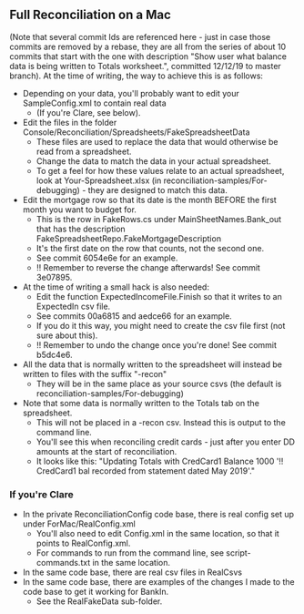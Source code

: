 ## Full Reconciliation on a Mac
(Note that several commit Ids are referenced here - just in case those commits are removed by a rebase, they are all from the series of about 10 commits that start with the one with description "Show user what balance data is being written to Totals worksheet.", committed 12/12/19 to master branch).
At the time of writing, the way to achieve this is as follows:
* Depending on your data, you'll probably want to edit your SampleConfig.xml to contain real data
    * (If you're Clare, see below).
* Edit the files in the folder Console/Reconciliation/Spreadsheets/FakeSpreadsheetData
    * These files are used to replace the data that would otherwise be read from a spreadsheet.
    * Change the data to match the data in your actual spreadsheet.
    * To get a feel for how these values relate to an actual spreadsheet, look at Your-Spreadsheet.xlsx (in reconciliation-samples/For-debugging) - they are designed to match this data.
* Edit the mortgage row so that its date is the month BEFORE the first month you want to budget for.
    * This is the row in FakeRows.cs under MainSheetNames.Bank_out that has the description FakeSpreadsheetRepo.FakeMortgageDescription
    * It's the first date on the row that counts, not the second one.
    * See commit 6054e6e for an example.
    * !! Remember to reverse the change afterwards! See commit 3e07895.
* At the time of writing a small hack is also needed:
    * Edit the function ExpectedIncomeFile.Finish so that it writes to an ExpectedIn csv file.
    * See commits 00a6815 and aedce66 for an example.
    * If you do it this way, you might need to create the csv file first (not sure about this).
    * !! Remember to undo the change once you're done! See commit b5dc4e6.
* All the data that is normally written to the spreadsheet will instead be written to files with the suffix "-recon"
    * They will be in the same place as your source csvs (the default is reconciliation-samples/For-debugging)
* Note that some data is normally written to the Totals tab on the spreadsheet.
    * This will not be placed in a -recon csv. Instead this is output to the command line.
    * You'll see this when reconciling credit cards - just after you enter DD amounts at the start of reconciliation.
    * It looks like this: "Updating Totals with CredCard1 Balance 1000 '!! CredCard1 bal recorded from statement dated May 2019'."

### If you're Clare
* In the private ReconciliationConfig code base, there is real config set up under ForMac/RealConfig.xml
    * You'll also need to edit Config.xml in the same location, so that it points to RealConfig.xml.
    * For commands to run from the command line, see script-commands.txt in the same location.
* In the same code base, there are real csv files in RealCsvs
* In the same code base, there are examples of the changes I made to the code base to get it working for BankIn.
    * See the RealFakeData sub-folder.